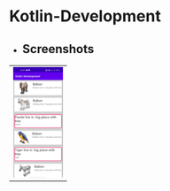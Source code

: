 # Kotlin-Development

<ul><li><h2>Screenshots</h2></li></ul>
<table style="width:100%">
<tr>
<td><img src = "https://github.com/sameer2506/Kotlin-Development/blob/5.Zoo/img/image1.jpg" height= "200px" ></td>
</tr>
</table>
